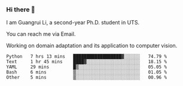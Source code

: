 ### Hi there 👋

<!--
**Solacex/Solacex** is a ✨ _special_ ✨ repository because its `README.md` (this file) appears on your GitHub profile.

Here are some ideas to get you started:

- 🔭 I’m currently working on ...
- 🌱 I’m currently learning ...
- 👯 I’m looking to collaborate on ...
- 🤔 I’m looking for help with ...
- 💬 Ask me about ...
- 📫 How to reach me: ...
- 😄 Pronouns: ...
- ⚡ Fun fact: ...
-->
I am Guangrui Li, a second-year Ph.D. student in UTS.

You can reach me via Email.

Working on domain adaptation and its application to computer vision. 
<!--START_SECTION:waka-->
```text
Python   7 hrs 13 mins   ██████████████████▓░░░░░░   74.79 % 
Text     1 hr 45 mins    ████▓░░░░░░░░░░░░░░░░░░░░   18.15 % 
YAML     29 mins         █▒░░░░░░░░░░░░░░░░░░░░░░░   05.05 % 
Bash     6 mins          ▒░░░░░░░░░░░░░░░░░░░░░░░░   01.05 % 
Other    5 mins          ▒░░░░░░░░░░░░░░░░░░░░░░░░   00.96 % 
```
<!--END_SECTION:waka-->
